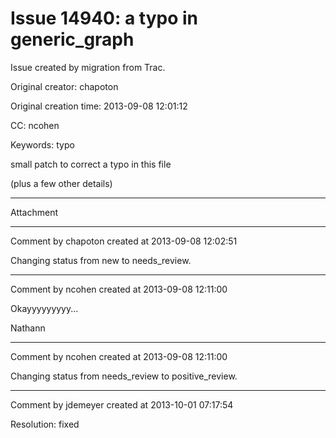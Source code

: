# Issue 14940: a typo in generic_graph

Issue created by migration from Trac.

Original creator: chapoton

Original creation time: 2013-09-08 12:01:12

CC:  ncohen

Keywords: typo

small patch to correct a typo in this file

(plus a few other details)


---

Attachment


---

Comment by chapoton created at 2013-09-08 12:02:51

Changing status from new to needs_review.


---

Comment by ncohen created at 2013-09-08 12:11:00

Okayyyyyyyyy...

Nathann


---

Comment by ncohen created at 2013-09-08 12:11:00

Changing status from needs_review to positive_review.


---

Comment by jdemeyer created at 2013-10-01 07:17:54

Resolution: fixed
